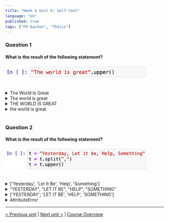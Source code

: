 ```yaml
---
title: "Week 4 Unit 6: Self-test"
language: "en"
published: true
tags: ["FH Aachen", "Thesis"]
---
```


### Question 1

#### What is the result of the following statement?

<img src=imgs/week4_unit6_f1.png width="450"><br><br>

<details>
	<summary>The World Is Great</summary>
	❌
</details>


<details>
	<summary>The world is great</summary>
	❌
</details>


<details>
	<summary>THE WORLD IS GREAT</summary>
	✅
</details>


<details>
	<summary>the world is great</summary>
	❌
</details>

<br>

### Question 2

#### What is the result of the following statement?

<img src=imgs/week4_unit6_f2.png width="450"><br><br>

<details>
	<summary>['Yesterday', 'Let It Be', 'Help', 'Something']</summary>
	❌
</details>


<details>
	<summary>"YESTERDAY", "LET IT BE", "HELP", "SOMETHING"</summary>
	❌
</details>


<details>
	<summary>['YESTERDAY'; 'LET IT BE', 'HELP', 'SOMETHING']</summary>
	❌
</details>


<details>
	<summary>AttributeError</summary>
	✅
</details>

---

[< Previous unit](/teaching/python-mooc/week4_unit6_string_methods) | [Next unit >](/teaching/python-mooc/week4_assignment_questions) |
[Course Overview](/teaching/python-mooc)
